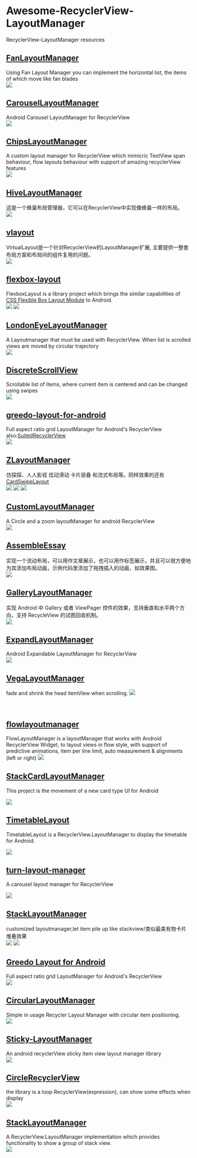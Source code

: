 # Awesome-RecyclerView-LayoutManager

RecyclerView-LayoutManager resources

## [FanLayoutManager](https://github.com/Cleveroad/FanLayoutManager)
Using Fan Layout Manager you can implement the horizontal list, the items of which move like fan blades <br />
![](managerimgs/FanLayoutManager.gif)

## [CarouselLayoutManager](https://github.com/Azoft/CarouselLayoutManager)
Android Carousel LayoutManager for RecyclerView <br />
![](managerimgs/CarouselLayoutManager.gif)


## [ChipsLayoutManager](https://github.com/BelooS/ChipsLayoutManager)
A custom layout manager for RecyclerView which mimicric TextView span behaviour, flow layouts behaviour with support of amazing recyclerView features<br />
![](managerimgs/ChipsLayoutManager.gif)

## [HiveLayoutManager](https://github.com/Chacojack/HiveLayoutManager)
这是一个蜂巢布局管理器，它可以在RecyclerView中实现像蜂巢一样的布局。<br />
![](managerimgs/HiveLayoutManager.gif)

## [vlayout](https://github.com/alibaba/vlayout)
VirtualLayout是一个针对RecyclerView的LayoutManager扩展, 主要提供一整套布局方案和布局间的组件复用的问题。<br />
![](managerimgs/vlayout.gif)

## [flexbox-layout](https://github.com/google/flexbox-layout)
FlexboxLayout is a library project which brings the similar capabilities of [CSS Flexible Box Layout Module](https://www.w3.org/TR/css-flexbox-1) to Android.<br />
![](managerimgs/flexbox-layout.gif)
![](managerimgs/flexbox-layout2.gif)

## [LondonEyeLayoutManager](https://github.com/danylovolokh/LondonEyeLayoutManager)
A Layoutmanager that must be used with RecyclerView. When list is scrolled views are moved by circular trajectory<br />
![](managerimgs/LondonEyeLayoutManager.gif)

## [DiscreteScrollView](https://github.com/yarolegovich/DiscreteScrollView)
Scrollable list of items, where current item is centered and can be changed using swipes<br />
![](managerimgs/DiscreteScrollView.gif)


## [greedo-layout-for-android](https://github.com/500px/greedo-layout-for-android)
Full aspect ratio grid LayoutManager for Android's RecyclerView also:[SuitedRecyclerView](https://github.com/asdzheng/SuitedRecyclerView)
<br />
![](managerimgs/greedo-layout-for-android.png)

## [ZLayoutManager](https://github.com/mcxtzhang/ZLayoutManager)
仿探探、人人影视 炫动滑动 卡片层叠 和流式布局等。同样效果的还有[CardSwipeLayout
](https://github.com/yuqirong/CardSwipeLayout)
<br />
![](managerimgs/ZLayoutManager.gif)
![](managerimgs/ZLayoutManager2.gif)
![](managerimgs/ZLayoutManager3.gif)

## [CustomLayoutManager](https://github.com/leochuan/CustomLayoutManager)
A Circle and a zoom layoutManager for android RecyclerView<br />
![](managerimgs/CustomLayoutManager.gif)

## [AssembleEssay](https://github.com/rantianhua/AssembleEssay)
实现一个流动布局，可以用作文章展示，也可以用作标签展示，并且可以很方便地为其添加布局动画，示例代码里添加了拖拽插入的动画，如效果图。<br />
![](managerimgs/AssembleEssay.gif) 


## [GalleryLayoutManager](https://github.com/BCsl/GalleryLayoutManager)
实现 Android 中 Gallery 或者 ViewPager 控件的效果，支持垂直和水平两个方向，支持 RecycleView 的试图回收机制。<br />
![](managerimgs/GalleryLayoutManager.gif) 

## [ExpandLayoutManager](https://github.com/Azoft/ExpandLayoutManager)
Android Expandable LayoutManager for RecyclerView<br />
![](managerimgs/ExpandLayoutManager.gif)<br />

## [VegaLayoutManager](https://github.com/xmuSistone/VegaLayoutManager)
fade and shrink the head itemView when scrolling.
![](https://github.com/xmuSistone/VegaLayoutManager/raw/master/capture.gif) <br /><br /><br />

##  [flowlayoutmanager](https://github.com/xiaofeng-han/AndroidLibs/tree/master/flowlayoutmanager)
FlowLayoutManager is a layoutManager that works with Android RecyclerView Widget, to layout views in flow style, with support of predictive animations, item per line limit, auto measurement & alignments (left or right)
![](https://cloud.githubusercontent.com/assets/15362031/15170689/fe3117d6-16fc-11e6-8ffc-3e90b9bf5430.gif)


## [StackCardLayoutManager](https://github.com/amyu/StackCardLayoutManager)
This project is the movement of a new card type UI for Android <br />

![](https://github.com/amyu/StackCardLayoutManager/raw/master/sc/screen.gif)

## [TimetableLayout](https://github.com/MoyuruAizawa/TimetableLayout)
TimetableLayout is a RecyclerView.LayoutManager to display the timetable for Android.<br />

![](https://github.com/MoyuruAizawa/Images/raw/master/TimetableLayout/sample_01.gif?raw=true)


## [turn-layout-manager](https://github.com/cdflynn/turn-layout-manager)
A carousel layout manager for RecyclerView<br />

![](https://github.com/cdflynn/turn-layout-manager/raw/master/app/img/turn_demo.gif?raw=true)


## [StackLayoutManager](https://github.com/HirayClay/StackLayoutManager)
customized layoutmanager,let item pile up like stackview/类似最美有物卡片堆叠效果
<br />
![](https://github.com/HirayClay/StackLayoutManager/raw/master/static/hrreverse.gif)
![](https://github.com/HirayClay/StackLayoutManager/raw/master/static/VerticallSLM.gif)


## [Greedo Layout for Android](https://github.com/500px/greedo-layout-for-android)
Full aspect ratio grid LayoutManager for Android's RecyclerView
<br />
![](https://github.com/500px/greedo-layout-for-android/raw/master/screenshot.png)

## [CircularLayoutManager](https://github.com/leshchenko/CircularLayoutManager)
Simple in usage Recycler Layout Manager with circular item positioning.
<br />
![](https://github.com/leshchenko/CircularLayoutManager/raw/master/animation.gif)


## [Sticky-LayoutManager](https://github.com/qiujayen/sticky-layoutmanager)
An android recyclerView sticky item view layout manager library
<br />
![](https://github.com/qiujayen/sticky-layoutmanager/raw/master/images/Screenshot_1512376704.png)


## [CircleRecyclerView](https://github.com/kHRYSTAL/CircleRecyclerView)
the library is a loop RecyclerView(expression), can show some effects when display
<br />
![](https://camo.githubusercontent.com/118c5f6828921f9f7085763d2fe37e7feee5a7ea/687474703a2f2f7777322e73696e61696d672e636e2f6c617267652f37326639366362616a773166377971637766306379673230637a306c396e35342e676966)

## [StackLayoutManager](https://github.com/LittleMango/StackLayoutManager)
A RecyclerView.LayoutManager implementation which provides functionality to show a group of stack view.
<br />
![](https://github.com/LittleMango/StackLayoutManager/raw/master/gif/sample1.gif)



